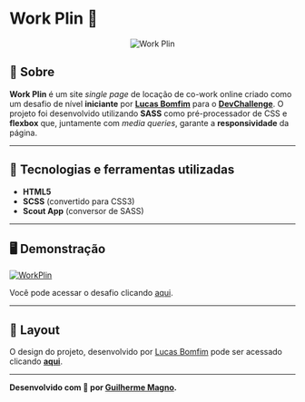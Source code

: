 # Work Plin 🤝
<p align="center">
<img src="https://i.imgur.com/lTitC0X.png" alt="Work Plin" title="Work Plin">
</p>

## 📖 Sobre   
**Work Plin** é um site _single page_ de locação de co-work online criado como um desafio de nível **iniciante** por **[Lucas Bomfim](https://github.com/lubomfim)** para o **[DevChallenge](https://www.devchallenge.com.br/)**. O projeto foi desenvolvido utilizando **SASS** como pré-processador de CSS e **flexbox** que, juntamente com _media queries_, garante a **responsividade** da página.

---

## 🚀 Tecnologias e ferramentas utilizadas
- **HTML5**
- **SCSS** (convertido para CSS3)
- **Scout App** (conversor de SASS)

---

## 🖥️ Demonstração
[![WorkPlin](https://i.imgur.com/ayVjzI1.jpg "Clique para acessar o desafio")](https://devmagno.github.io/coding-challenges/challenges/WorkPlin/index.html "Clique para acessar o desafio")   

Você pode acessar o desafio clicando [aqui](https://devmagno.github.io/coding-challenges/challenges/WorkPlin/index.html).

---

## 🔖 Layout
O design do projeto, desenvolvido por [Lucas Bomfim](https://github.com/lubomfim) pode ser acessado clicando **[aqui](https://www.figma.com/file/m95CWMbgT372P5ytrlSluF/Work-Plin?node-id=0%3A1)**.

---

**Desenvolvido com 💜 por [Guilherme Magno](https://github.com/devmagno/).**